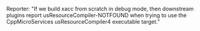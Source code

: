 Reporter: "If we build xacc from scratch in debug mode, then downstream plugins report usResourceCompiler-NOTFOUND when trying to use the CppMicroServices usResourceCompiler4 executable target."